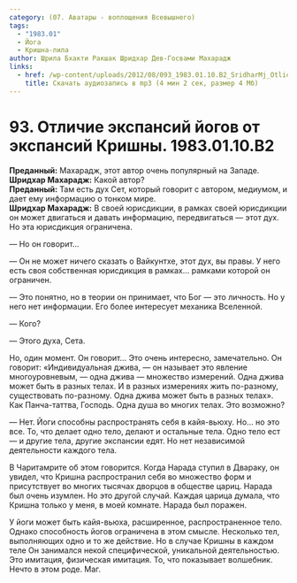 ```yaml
---
category: (07. Аватары - воплощения Всевышнего)
tags:
  - "1983.01"
  - Йога
  - Кришна-лила
author: Шрила Бхакти Ракшак Шридхар Дев-Госвами Махарадж
links:
  - href: /wp-content/uploads/2012/08/093_1983.01.10.B2_SridharMj_Otlichie_ekspansiy_yogov_ot_ekspansiy_Krishny.mp3
    title: Скачать аудиозапись в mp3 (4 мин 2 сек, размер 4 Мб)
---
```


# 93. Отличие экспансий йогов от экспансий Кришны. 1983.01.10.B2

**Преданный:** Махарадж, этот автор очень популярный на Западе.\
**Шридхар Махарадж:** Какой автор?\
**Преданный:** Там есть дух Сет, который говорит с автором, медиумом, и дает ему информацию о тонком мире.\
**Шридхар Махарадж:** В своей юрисдикции, в рамках своей юрисдикции он может двигаться и давать информацию, передвигаться — этот дух. Но эта юрисдикция ограничена.

— Но он говорит…

— Он не может ничего сказать о Вайкунтхе, этот дух, вы правы. У него есть своя собственная юрисдикция в рамках… рамками которой он ограничен.

— Это понятно, но в теории он принимает, что Бог — это личность. Но у него нет информации. Его более интересует механика Вселенной.

— Кого?

— Этого духа, Сета.

Но, один момент. Он говорит… Это очень интересно, замечательно. Он говорит: «Индивидуальная джива, — он называет это явление многоуровневым, — одна джива — множество измерений. Одна джива может быть в разных телах. И в разных измерениях жить по-разному, существовать по-разному. Одна джива может быть в разных телах». Как Панча-таттва, Господь. Одна душа во многих телах. Это возможно?

— Нет. Йоги способны распространять себя в кайя-вьюху. Но… но это все. То, что делает одно тело, делают и остальные тела. Одно тело ест — и другие тела, другие экспансии едят. Но нет независимой деятельности каждого тела.

В Чаритамрите об этом говорится. Когда Нарада ступил в Двараку, он увидел, что Кришна распространил себя во множество форм и присутствует во многих тысячах дворцов в обществе цариц. Нарада был очень изумлен. Но это другой случай. Каждая царица думала, что Кришна только у меня, в моей комнате. Нарада был поражен.

У йоги может быть кайя-вьюха, расширенное, распространенное тело. Однако способность йогов ограничена в этом смысле. Несколько тел, выполняющих одно и то же действие. Но в случае Кришны в каждом теле Он занимался некой специфической, уникальной деятельностью. Это имитация, физическая имитация. То, что показывает волшебник. Нечто в этом роде. Маг.

